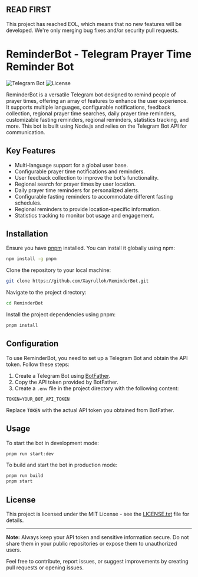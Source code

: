 ## READ FIRST
This project has reached EOL, which means that no new features will be developed. We're only merging bug fixes and/or security pull requests.

# ReminderBot - Telegram Prayer Time Reminder Bot

![Telegram Bot](https://img.shields.io/badge/Telegram%20Bot-ReminderBot-blue)
![License](https://img.shields.io/badge/License-MIT-green)

ReminderBot is a versatile Telegram bot designed to remind people of prayer times, offering an array of features to enhance the user experience. It supports multiple languages, configurable notifications, feedback collection, regional prayer time searches, daily prayer time reminders, customizable fasting reminders, regional reminders, statistics tracking, and more. This bot is built using Node.js and relies on the Telegram Bot API for communication.

## Key Features

- Multi-language support for a global user base.
- Configurable prayer time notifications and reminders.
- User feedback collection to improve the bot's functionality.
- Regional search for prayer times by user location.
- Daily prayer time reminders for personalized alerts.
- Configurable fasting reminders to accommodate different fasting schedules.
- Regional reminders to provide location-specific information.
- Statistics tracking to monitor bot usage and engagement.

## Installation

Ensure you have [pnpm](https://pnpm.io/) installed. You can install it globally using npm:

```bash
npm install -g pnpm
```

Clone the repository to your local machine:

```bash
git clone https://github.com/Xayrulloh/ReminderBot.git
```

Navigate to the project directory:

```bash
cd ReminderBot
```

Install the project dependencies using pnpm:

```bash
pnpm install
```

## Configuration

To use ReminderBot, you need to set up a Telegram Bot and obtain the API token. Follow these steps:

1. Create a Telegram Bot using [BotFather](https://core.telegram.org/bots#botfather).
2. Copy the API token provided by BotFather.
3. Create a `.env` file in the project directory with the following content:

```
TOKEN=YOUR_BOT_API_TOKEN
```

Replace `TOKEN` with the actual API token you obtained from BotFather.

## Usage

To start the bot in development mode:

```bash
pnpm run start:dev
```

To build and start the bot in production mode:

```bash
pnpm run build
pnpm start
```

## License

This project is licensed under the MIT License - see the [LICENSE.txt](LICENSE.txt) file for details.

---

**Note:** Always keep your API token and sensitive information secure. Do not share them in your public repositories or expose them to unauthorized users.

Feel free to contribute, report issues, or suggest improvements by creating pull requests or opening issues.
